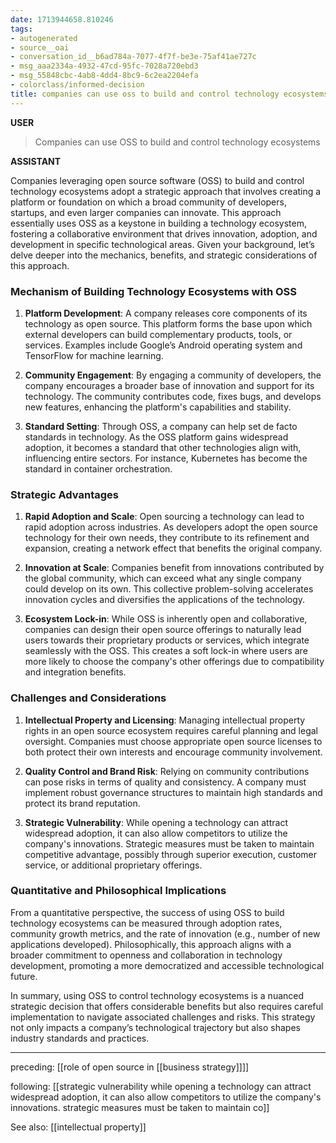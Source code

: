 ```yaml
---
date: 1713944658.810246
tags:
- autogenerated
- source__oai
- conversation_id__b6ad784a-7077-4f7f-be3e-75af41ae727c
- msg_aaa2334a-4932-47cd-95fc-7028a720ebd3
- msg_55848cbc-4ab8-4dd4-8bc9-6c2ea2204efa
- colorclass/informed-decision
title: companies can use oss to build and control technology ecosystems
---
```


**USER**

> Companies can use OSS to build and control technology ecosystems


**ASSISTANT**

Companies leveraging open source software (OSS) to build and control technology ecosystems adopt a strategic approach that involves creating a platform or foundation on which a broad community of developers, startups, and even larger companies can innovate. This approach essentially uses OSS as a keystone in building a technology ecosystem, fostering a collaborative environment that drives innovation, adoption, and development in specific technological areas. Given your background, let’s delve deeper into the mechanics, benefits, and strategic considerations of this approach.

### Mechanism of Building Technology Ecosystems with OSS

1. **Platform Development**: A company releases core components of its technology as open source. This platform forms the base upon which external developers can build complementary products, tools, or services. Examples include Google’s Android operating system and TensorFlow for machine learning.

2. **Community Engagement**: By engaging a community of developers, the company encourages a broader base of innovation and support for its technology. The community contributes code, fixes bugs, and develops new features, enhancing the platform's capabilities and stability.

3. **Standard Setting**: Through OSS, a company can help set de facto standards in technology. As the OSS platform gains widespread adoption, it becomes a standard that other technologies align with, influencing entire sectors. For instance, Kubernetes has become the standard in container orchestration.

### Strategic Advantages

1. **Rapid Adoption and Scale**: Open sourcing a technology can lead to rapid adoption across industries. As developers adopt the open source technology for their own needs, they contribute to its refinement and expansion, creating a network effect that benefits the original company.

2. **Innovation at Scale**: Companies benefit from innovations contributed by the global community, which can exceed what any single company could develop on its own. This collective problem-solving accelerates innovation cycles and diversifies the applications of the technology.

3. **Ecosystem Lock-in**: While OSS is inherently open and collaborative, companies can design their open source offerings to naturally lead users towards their proprietary products or services, which integrate seamlessly with the OSS. This creates a soft lock-in where users are more likely to choose the company's other offerings due to compatibility and integration benefits.

### Challenges and Considerations

1. **Intellectual Property and Licensing**: Managing intellectual property rights in an open source ecosystem requires careful planning and legal oversight. Companies must choose appropriate open source licenses to both protect their own interests and encourage community involvement.

2. **Quality Control and Brand Risk**: Relying on community contributions can pose risks in terms of quality and consistency. A company must implement robust governance structures to maintain high standards and protect its brand reputation.

3. **Strategic Vulnerability**: While opening a technology can attract widespread adoption, it can also allow competitors to utilize the company's innovations. Strategic measures must be taken to maintain competitive advantage, possibly through superior execution, customer service, or additional proprietary offerings.

### Quantitative and Philosophical Implications

From a quantitative perspective, the success of using OSS to build technology ecosystems can be measured through adoption rates, community growth metrics, and the rate of innovation (e.g., number of new applications developed). Philosophically, this approach aligns with a broader commitment to openness and collaboration in technology development, promoting a more democratized and accessible technological future.

In summary, using OSS to control technology ecosystems is a nuanced strategic decision that offers considerable benefits but also requires careful implementation to navigate associated challenges and risks. This strategy not only impacts a company’s technological trajectory but also shapes industry standards and practices.


---

preceding: [[role of open source in [[business strategy]]]]  


following: [[strategic vulnerability while opening a technology can attract widespread adoption, it can also allow competitors to utilize the company's innovations. strategic measures must be taken to maintain co]]

See also: [[intellectual property]]